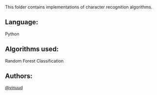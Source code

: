This folder contains implementations of character recognition algorithms.

## Language: 
Python <br />
## Algorithms used: 
Random Forest Classification <br />
## Authors: <br />
[@vinuud](https://github.com/VinuUD)